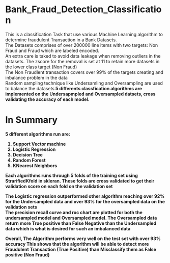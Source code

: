 # Bank_Fraud_Detection_Classification

This is a classification Task that use various Machine Learning algorithm to determine fraudulent Transaction in a Bank Datasets.<br>
The Datasets comprises of over 200000 line items with two targets: Non Fraud and Fraud which are labeled encoded.<br>
An extra care is taked to avoid data leakage when removing outliers in the datasets. The zscore for the removal is set at 11 to retain more datasets in the lower class target (Non Fraud)<br>
The Non Fraudlent transaction covers over 99% of the targets creating and inbalance problem in the data<br>
Random sampling technique like Undersamling and Oversampling are used to balance the datasets<b>
5 differents classfication algorithms are implemented on the Undersapmpled and Oversampled datsets, cross validating the accuracy of each model.<br>

# In Summary

5 different algorithms run are:
1. Support Vector machine
2. Logistic Regression
3. Decision Tree
4. Random Forest
5. KNearest Neighbors

Each algorithms runs through 5 folds of the training set using StrarifiedKfold in skleran. These folds are cross validated to get their validation score on each fold
on the validation set<br>

The Logistic regression outperformed other algorithm reaching over 92% for the Undersampled data and over 93% for the oversampled data on the validation sets<br>
The precision recall curve  and roc chart are plotted for both the undersampled model and Oversampled model.
The Oversampled  data return more True positive than False Negative than the Undersampled data which is what is desired for such an imbalanced data



Overall, The Algorithm performs very well on the test set with over 93% accuracy
This shows that the algorithm will be able to detect more Fraudulent Transaction (True Positive) than Misclassify them as False positive (Non Fraud)









